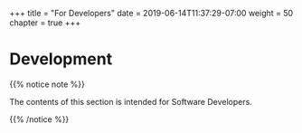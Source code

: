 +++
title = "For Developers"
date = 2019-06-14T11:37:29-07:00
weight = 50
chapter = true
+++

# Development

{{% notice note %}}
<p>
The contents of this section is intended for Software Developers.
</p>
{{% /notice %}}
